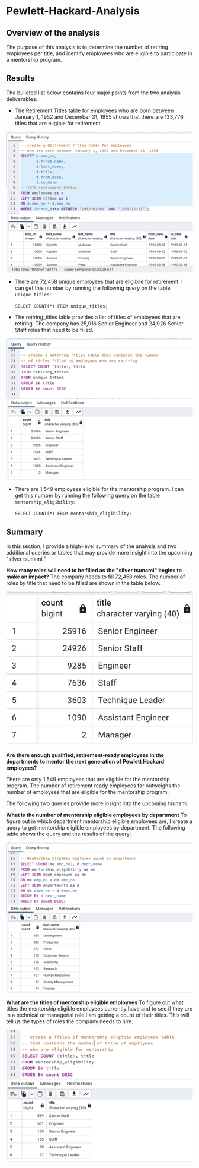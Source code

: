 # Pewlett-Hackard-Analysis

## Overview of the analysis
The purpose of this analysis is to determine the number of retiring employees per title, and identify employees who are eligible to participate in a mentorship program. 

## Results
The bulleted list below contains four major points from the two analysis deliverables:

- The Retirement Titles table for employees who are born between January 1, 1952 and December 31, 1955 shows that there are 133,776 titles that are eligible for retirement

![Retirement Titles](Resources/retirement_titles.png)

- There are 72,458 unique employees that are eligibile for retirement. I can get this number by running the following query on the table `unique_titles`:

    `SELECT COUNT(*) FROM unique_titles;`

- The retiring_titles table provides a list of titles of employees that are retiring. The company has 25,916 Senior Engineer and 24,926 Senior Staff roles that need to be filled.

![Retiring Titles](Resources/retiring_titles.png)

- There are 1,549 employees eligible for the mentorship program. I can get this number by running the following query on the table `mentorship_eligibility`:

    `SELECT COUNT(*) FROM mentorship_eligibility;`



## Summary
In this section, I provide a high-level summary of the analysis and two additional queries or tables that may provide more insight into the upcoming "silver tsunami."

**How many roles will need to be filled as the "silver tsunami" begins to make an impact?**
The company needs to fill 72,458 roles. The number of roles by title that need to be filled are shown in the table below.

![Unique Titles](Resources/unique_titles.png)

**Are there enough qualified, retirement-ready employees in the departments to mentor the next generation of Pewlett Hackard employees?**

There are only 1,549 employees that are eligible for the mentorship program. The number of retirement ready employees far outweighs the number of employees that are eligible for the mentorship program.

The following two queries provide more insight into the upcoming tsunami:

**What is the number of mentorship eligible employees by department**
To figure out in which department mentorship eligible employees are, I create a query to get mentorship eligible employees by department.  The following table shows the query and the results of the query:

![Mentorship Eligibility by Department](Resources/mentorship_eligibility_by_department.png)

**What are the titles of mentorship eligible employees**
To figure out what titles the mentorship eligible employees currently have and to see if they are in a technical or managerial role I am getting a count of their titles. This will tell us the types of roles the company needs to hire.

![Mentorship Titles](Resources/mentorship_titles.png)